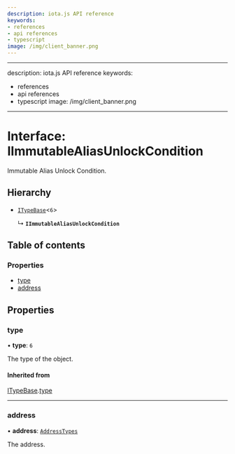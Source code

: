 ```yaml
---
description: iota.js API reference
keywords:
- references
- api references
- typescript
image: /img/client_banner.png
---
```

---
description: iota.js API reference
keywords:
- references
- api references
- typescript
image: /img/client_banner.png
---
# Interface: IImmutableAliasUnlockCondition

Immutable Alias Unlock Condition.

## Hierarchy

- [`ITypeBase`](ITypeBase.md)<``6``\>

  ↳ **`IImmutableAliasUnlockCondition`**

## Table of contents

### Properties

- [type](IImmutableAliasUnlockCondition.md#type)
- [address](IImmutableAliasUnlockCondition.md#address)

## Properties

### type

• **type**: ``6``

The type of the object.

#### Inherited from

[ITypeBase](ITypeBase.md).[type](ITypeBase.md#type)

___

### address

• **address**: [`AddressTypes`](../api_ref.md#addresstypes)

The address.
